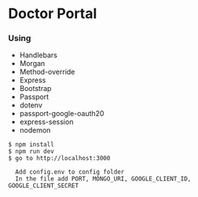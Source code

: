 # Doctor Portal


### Using
- Handlebars 
- Morgan
- Method-override
- Express
- Bootstrap
- Passport
- dotenv
- passport-google-oauth20
- express-session
- nodemon


```shell
$ npm install 
$ npm run dev
$ go to http://localhost:3000
```
```shell
  Add config.env to config folder
  In the file add PORT, MONGO_URI, GOOGLE_CLIENT_ID, GOOGLE_CLIENT_SECRET
```

![]()
![]()
![]()
